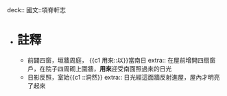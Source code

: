 deck:: 國文::項脊軒志

- # 註釋
	- 前闢四窗，垣牆周庭， {{c1 用來::以}}當南日
	  extra:: 在屋前增開四扇窗戶，在院子四周砌上圍牆，**用來**迎受南面照過來的日光
	- 日影反照，室始{{c1 ::洞然}}
	  extra:: 日光經這面牆反射進屋，屋內才明亮了起來